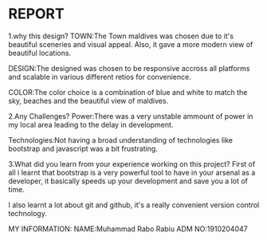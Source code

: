 # REPORT
 
1.why this design?
TOWN:The Town maldives was chosen due to it's beautiful sceneries and visual appeal. Also, it gave a more modern view of beautiful locations.

DESIGN:The designed was chosen to be responsive accross all platforms and scalable in various different retios for convenience.

COLOR:The color choice is a combination of blue and white to match the sky, beaches and the beautiful view of maldives.

2.Any Challenges?
Power:There was a very unstable ammount of power in my local area leading to the delay in development.

Technologies:Not having a broad understanding of technologies like bootstrap and javascript was a bit frustrating.

3.What did you learn from your experience working on this project?
First of all i learnt that bootstrap is a very powerful tool to have in your arsenal as a developer, it basically speeds up your development and save you a lot of time.

I also learnt a lot about git and github, it's a really convenient version control technology.

MY INFORMATION:
NAME:Muhammad Rabo Rabiu
ADM NO:1910204047
